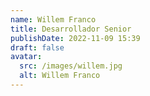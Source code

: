 ```yaml
---
name: Willem Franco
title: Desarrollador Senior
publishDate: 2022-11-09 15:39
draft: false
avatar:
  src: /images/willem.jpg
  alt: Willem Franco
---
```

